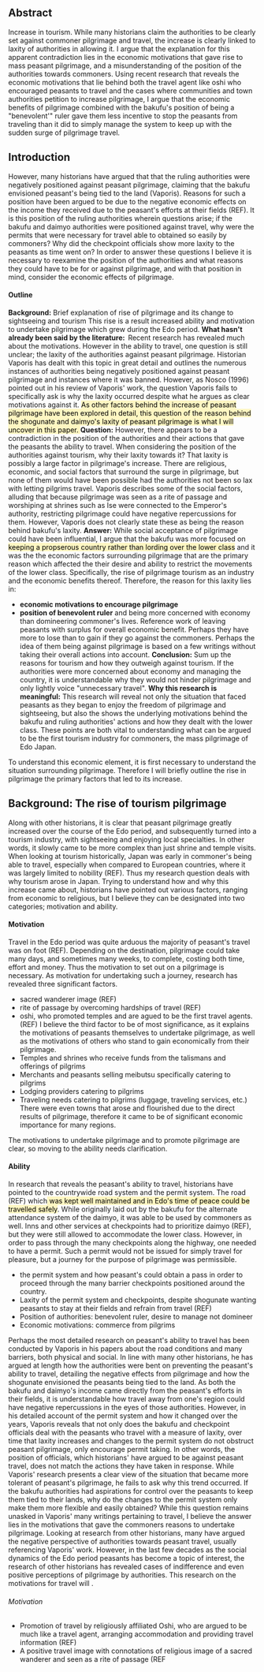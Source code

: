 
## Abstract

Increase in tourism. While many historians claim the authorities to be clearly set against commoner pilgrimage and travel, the increase is clearly linked to laxity of authorities in allowing it. I argue that the explanation for this apparent contradiction lies in the economic motivations that gave rise to mass peasant pilgrimage, and a misunderstanding of the position of the authorities towards commoners. Using recent research that reveals the economic motivations that lie behind both the travel agent like oshi who encouraged peasants to travel and the cases where communities and town authorities petition to increase pilgrimage, I argue that the economic benefits of pilgrimage combined with the bakufu's position of being a "benevolent'" ruler gave them less incentive to stop the peasants from traveling than it did to simply manage the system to keep up with the sudden surge of pilgrimage travel.  

## Introduction

However, many historians have argued that that the ruling authorities were negatively positioned against peasant pilgrimage, claiming that the bakufu envisioned peasant's being tied to the land (Vaporis). Reasons for such a position have been argued to be due to the negative economic effects on the income they received due to the peasant's efforts at their fields (REF). It is this position of the ruling authorities wherein questions arise; if the bakufu and daimyo authorities were positioned against travel, why were the permits that were necessary for travel able to obtained so easily by commoners? Why did the checkpoint officials show more laxity to the peasants as time went on? In order to answer these questions I believe it is necessary to reexamine the position of the authorities and what reasons they could have to be for or against pilgrimage, and with that position in mind, consider the economic effects of pilgrimage. 


#### Outline
**Background:** Brief explanation of rise of pilgrimage and its change to sightseeing and tourism
This rise is a result increased ability and motivation to undertake pilgrimage which grew during the Edo period. 
**What hasn't already been said by the literature:**  Recent research has revealed much about the motivations. However in the ability to travel, one question is still unclear; the laxity of the authorities against peasant pilgrimage. Historian Vaporis has dealt with this topic in great detail and outlines the numerous instances of authorities being negatively positioned against peasant pilgrimage and instances where it was banned. However, as Nosco (1996) pointed out in his review of Vaporis' work, the question Vaporis fails to specifically ask is why the laxity occurred despite what he argues as clear motivations against it. <mark style="background: #FFF3A3A6;">As other factors behind the increase of peasant pilgrimage have been explored in detail, this question of the reason behind the shogunate and daimyo's laxity of peasant pilgrimage is what I will uncover in this paper.  </mark>
**Question:** However, there appears to be a contradiction in the position of the authorities and their actions that gave the peasants the ability to travel. When considering the position of the authorities against tourism, why their laxity towards it? That laxity is possibly a large factor in pilgrimage's increase.
There are religious, economic, and social factors that surround the surge in pilgrimage, but none of them would have been possible had the authorities not been so lax with letting pilgrims travel. Vaporis describes some of the social factors, alluding that because pilgrimage was seen as a rite of passage and worshiping at shrines such as Ise were connected to the Emperor's authority, restricting pilgrimage could have negative repercussions for them. However, Vaporis does not clearly state these as being the reason behind bakufu's laxity. 
**Answer:** While social acceptance of pilgrimage could have been influential,  I argue that the bakufu was more focused on <mark style="background: #FFF3A3A6;">keeping a propserous country rather than lording over the lower class</mark>  and it was the the economic factors surrounding pilgrimage that are the primary reason which  affected the their desire and ability to restrict the movements of the lower class. Specifically, the rise of pilgrimage tourism as an industry and the economic benefits thereof. 
Therefore, the reason for this laxity lies in:
- **economic motivations to encourage pilgrimage**
- **position of benevolent ruler** and being more concerned with economy than domineering commoner's lives. 
Reference work of leaving peasants with surplus for overall economic benefit. Perhaps they have more to lose than to gain if they go against the commoners. Perhaps the idea of them being against pilgrimage is based on a few writings without taking their overall actions into account.
**Conclusion:** Sum up the reasons for tourism and how they outweigh against tourism. If the authorities were more concerned about economy and managing the country, it is understandable why they would not hinder pilgrimage and only lightly voice "unnecessary travel".
**Why this research is meaningful:** This research will reveal not only the situation that faced peasants as they began to enjoy the freedom of pilgrimage and sightseeing, but also the shows the underlying motivations behind the bakufu and ruling authorities' actions and how they dealt with the lower class. These points are both vital to understanding  what can be argued to be the first tourism industry for commoners, the mass pilgrimage of Edo Japan. 


To understand this economic element, it is first necessary to understand the situation surrounding pilgrimage. Therefore I will briefly outline the rise in pilgrimage the primary factors that led to its increase. 

## Background: The rise of tourism pilgrimage
Along with other historians, it is clear that peasant pilgrimage greatly increased over the course of the Edo period, and subsequently turned into a tourism industry, with sightseeing and enjoying local specialties. In other words, it slowly came to be more complex than just shrine and temple visits. When looking at tourism historically, Japan was early in commoner's being able to travel, especially when compared to European countries, where it was largely limited to nobility (REF). Thus my research question deals with why tourism arose in Japan. Trying to understand how and why this increase came about, historians have pointed out various factors, ranging from economic to religious, but I believe they can be designated into two categories;  motivation and ability. 
#### Motivation
Travel in the Edo period was quite arduous the majority of peasant's travel was on foot (REF). Depending on the destination, pilgrimage could take many days, and sometimes many weeks, to complete, costing both time, effort and money. Thus the motivation to set out on a pilgrimage is necessary. 
As motivation for undertaking such a journey, research has revealed three significant factors. 
- sacred wanderer image (REF)
- rite of passage by overcoming hardships of travel (REF)
- oshi, who promoted temples and are agued to be the first travel agents. (REF)
I believe the third factor to be of most significance, as it explains the motivations of peasants themselves to undertake pilgrimage, as well as the motivations of others who stand to gain economically from their pilgrimage. 
- Temples and shrines who receive funds from the talismans and offerings of pilgrims
- Merchants and peasants selling meibutsu specifically catering to pilgrims
- Lodging providers catering to pilgrims
- Traveling needs catering to pilgrims (luggage, traveling services, etc.)
There were even towns that arose and flourished due to the direct results of pilgrimage, therefore it came to be of significant economic importance for many regions. 

The motivations to undertake pilgrimage and to promote pilgrimage are clear, so moving to the ability needs clarification. 
#### Ability
In research that reveals the peasant's ability to travel, historians have pointed to the countrywide road system and the permit system. The road (REF) which<mark style="background: #FFF3A3A6;"> was kept well maintained and in Edo's time of peace could be travelled safely</mark>. While originally laid out by the bakufu for the alternate attendance system of the daimyo, it was able to be used by commoners as well. Inns and other services at checkpoints had to prioritize daimyo (REF), but they were still allowed to accommodate the lower class. 
However, in order to pass through the many checkpoints along the highway, one needed to have a permit. Such a permit would not be issued for simply travel for pleasure, but a journey for the purpose of pilgrimage was permissible.  
- the permit system and how peasant's could obtain a pass in order to proceed through the many barrier checkpoints positioned around the country. 
- Laxity of the permit system and checkpoints, despite shogunate wanting peasants to stay at their fields and refrain from travel (REF)
- Position of authorities: benevolent ruler, desire to manage not domineer
- Economic motivations: commerce from pilgrims

Perhaps the most detailed research on peasant's ability to travel has been conducted by Vaporis in his papers about the road conditions and many barriers, both physical and social. In line with many other historians, he has argued at length how the authorities were bent on preventing the peasant's ability to travel, detailing the negative effects from pilgrimage and how the shogunate envisioned the peasants being tied to the land. As both the bakufu and daimyo's income came directly from the peasant's efforts in their fields, it is understandable how travel away from one's region could have negative repercussions in the eyes of those authorities.
However, in his detailed account of the permit system and how it changed over the years, Vaporis reveals that not only does the bakufu and checkpoint officials deal with the peasants who travel with a measure of laxity, over time that laxity increases and changes to the permit system do not obstruct peasant pilgrimage, only encourage permit taking. In other words, the position of officials, which historians' have argued to be against peasant travel, does not match the actions they have taken in response. While Vaporis' research presents a clear view of the situation that became more tolerant of peasant's pilgrimage, he fails to ask why this trend occurred. If the bakufu authorities had aspirations for control over the peasants to keep them tied to their lands, why do the changes to the permit system only make them more flexible and easily obtained? While this question remains unasked in Vaporis' many writings pertaining to travel, I believe the answer lies in the motivations that gave the commoners reasons to undertake pilgrimage. Looking at research from other historians, many have argued the negative perspective of authorities towards peasant travel, usually referencing Vaporis' work. However, in the last few decades as the social dynamics of the Edo period peasants has become a topic of interest,  the research of other historians has revealed cases of indifference and even positive perceptions of pilgrimage by authorities. 
This research on the motivations for travel will . 


###### Motivation
- Promotion of travel by religiously affiliated Oshi, who are argued to be much like a travel agent, arranging accommodation and providing travel information (REF)
- A positive travel image with connotations of religious image of a sacred wanderer and seen as a rite of passage (REF 

